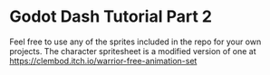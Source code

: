 # Godot Dash Tutorial Part 2
Feel free to use any of the sprites included in the repo for your own projects. The character spritesheet is a modified version of one at https://clembod.itch.io/warrior-free-animation-set
